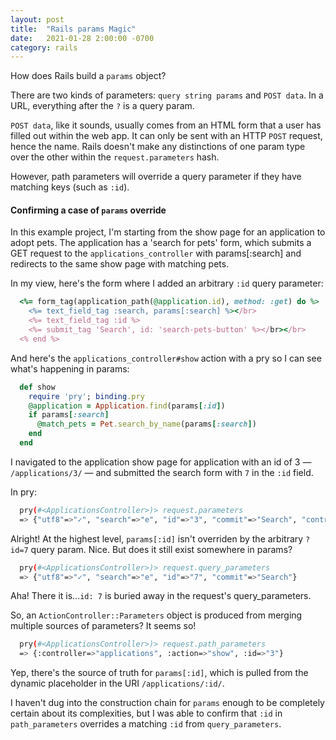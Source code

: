 ```yaml
---
layout: post
title:  "Rails params Magic"
date:   2021-01-28 2:00:00 -0700
category: rails
---
```


How does Rails build a `params` object?

There are two kinds of parameters: `query string params` and `POST data`. In a URL, everything after the `?` is a query param.

`POST data`, like it sounds, usually comes from an HTML form that a user has filled out within the web app. It can only be sent with an HTTP `POST` request, hence the name. Rails doesn't make any distinctions of one param type over the other within the `request.parameters` hash.

However, path parameters will override a query parameter if they have matching keys (such as `:id`). 

#### Confirming a case of `params` override

In this example project, I'm starting from the show page for an application to adopt pets. The application has a 'search for pets' form, which submits a GET request to the `applications_controller` with params[:search] and redirects to the same show page with matching pets.

In my view, here's the form where I added an arbitrary `:id` query parameter:

```rb
  <%= form_tag(application_path(@application.id), method: :get) do %>
    <%= text_field_tag :search, params[:search] %></br>
    <%= text_field_tag :id %>
    <%= submit_tag 'Search', id: 'search-pets-button' %></br></br>
  <% end %>
```

And here's the `applications_controller#show` action with a pry so I can see what's happening in params:

```rb
  def show
    require 'pry'; binding.pry
    @application = Application.find(params[:id])
    if params[:search]
      @match_pets = Pet.search_by_name(params[:search])
    end
  end
```

I navigated to the application show page for application with an id of 3 — `/applications/3/` — and submitted the search form with `7` in the `:id` field.

In pry:

```sh
  pry(#<ApplicationsController>)> request.parameters
  => {"utf8"=>"✓", "search"=>"e", "id"=>"3", "commit"=>"Search", "controller"=>"applications", "action"=>"show"}
```

Alright! At the highest level, `params[:id]` isn't overriden by the arbitrary `?id=7` query param. Nice. But does it still exist somewhere in params?

```sh
  pry(#<ApplicationsController>)> request.query_parameters
  => {"utf8"=>"✓", "search"=>"e", "id"=>"7", "commit"=>"Search"}
```

Aha! There it is...`id: 7` is buried away in the request's query_parameters. 

So, an `ActionController::Parameters` object is produced from merging multiple sources of parameters? It seems so!

```sh
  pry(#<ApplicationsController>)> request.path_parameters
  => {:controller=>"applications", :action=>"show", :id=>"3"}
```

Yep, there's the source of truth for `params[:id]`, which is pulled from the dynamic placeholder in the URI `/applications/:id/`.

I haven't dug into the construction chain for `params` enough to be completely certain about its complexities, but I was able to confirm that `:id` in `path_parameters` overrides a matching `:id` from `query_parameters`.
